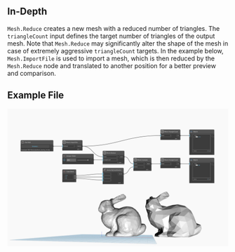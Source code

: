 ## In-Depth
`Mesh.Reduce` creates a new mesh with a reduced number of triangles. The `triangleCount` input defines the target number of triangles of the output mesh. Note that `Mesh.Reduce` may significantly alter the shape of the mesh in case of extremely aggressive `triangleCount` targets. In the example below, `Mesh.ImportFile` is used to import a mesh, which is then reduced by the `Mesh.Reduce` node and translated to another position for a better preview and comparison.

## Example File

![Example](./Autodesk.DesignScript.Geometry.Mesh.Reduce_img.jpg)